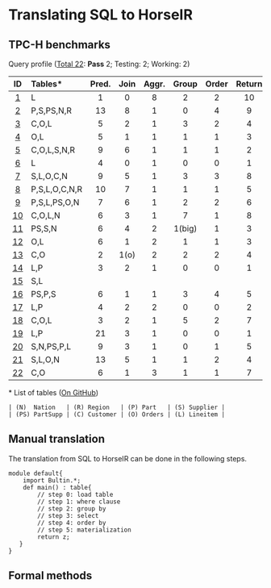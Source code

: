 # Translating SQL to HorseIR

## TPC-H benchmarks

Query profile (<u>Total 22</u>: **Pass** 2; <blue>Testing</blue>: 2; <red>Working</red>: 2)

| ID       | Tables\*    | Pred. | Join | Aggr. | Group | Order | Return | Comment                       |
| :------: | :---------- | :---: | :--: | :---: | :---: | :---: | :----: | :---------------------------: |
| [1][q1]  | L           | 1     | 0    | 8     | 2     | 2     | 10     | **Pass**                      |
| [2][q2]  | P,S,PS,N,R  | 13    | 8    | 1     | 0     | 4     | 9      |                               |
| [3][q3]  | C,O,L       | 5     | 2    | 1     | 3     | 2     | 4      | <red>Working</red>            |
| [4][q4]  | O,L         | 5     | 1    | 1     | 1     | 1     | 3      | **Pass**                      |
| [5][q5]  | C,O,L,S,N,R | 9     | 6    | 1     | 1     | 1     | 2      |                               |
| [6][q6]  | L           | 4     | 0    | 1     | 0     | 0     | 1      | **Pass**                      |
| [7][q7]  | S,L,O,C,N   | 9     | 5    | 1     | 3     | 3     | 8      |                               |
| [8][q8]  |P,S,L,O,C,N,R| 10    | 7    | 1     | 1     | 1     | 5      |                               |
| [9][q9]  |P,S,L,PS,O,N | 7     | 6    | 1     | 2     | 2     | 6      |                               |
| [10][q10]| C,O,L,N     | 6     | 3    | 1     | 7     | 1     | 8      |                               |
| [11][q11]| PS,S,N      | 6     | 4    | 2     | 1(big)| 1     | 3      |                               |
| [12][q12]| O,L         | 6     | 1    | 2     | 1     | 1     | 3      | <blue>Testing</blue>          |
| [13][q13]| C,O         | 2     | 1(o) | 2     | 2     | 2     | 4      | (Nested)                      |
| [14][q14]| L,P         | 3     | 2    | 1     | 0     | 0     | 1      | <red>Working</red>            |
| [15][q15]| S,L         |       |      |       |       |       |        | (View)                        |
| [16][q16]| PS,P,S      | 6     | 1    | 1     | 3     | 4     | 5      |                               |
| [17][q17]| L,P         | 4     | 2    | 2     | 0     | 0     | 2      |                               |
| [18][q18]| C,O,L       | 3     | 2    | 1     | 5     | 2     | 7      |                               |
| [19][q19]| L,P         | 21    | 3    | 1     | 0     | 0     | 1      |                               |
| [20][q20]| S,N,PS,P,L  | 9     | 3    | 1     | 0     | 1     | 5      |                               |
| [21][q21]| S,L,O,N     | 13    | 5    | 1     | 1     | 2     | 4      |                               |
| [22][q22]| C,O         | 6     | 1    | 3     | 1     | 1     | 7      |                               |


\* List of tables ([On GitHub](https://github.com/Sable/HorsePower/blob/master/docs/tpch/create-table.md))

```no-highlight
| (N)  Nation   | (R) Region   | (P) Part   | (S) Supplier |
| (PS) PartSupp | (C) Customer | (O) Orders | (L) Lineitem |
```

## Manual translation

The translation from SQL to HorseIR can be done in the following steps.

```no-highlight
module default{
    import Bultin.*;
    def main() : table{
        // step 0: load table
        // step 1: where clause
        // step 2: group by
        // step 3: select
        // step 4: order by
        // step 5: materialization
        return z;
   }
}
```


## Formal methods


[q1]: https://github.com/Sable/HorsePower/blob/master/docs/tpch/q1.md
[q2]: https://github.com/Sable/HorsePower/blob/master/docs/tpch/q2.md
[q3]: https://github.com/Sable/HorsePower/blob/master/docs/tpch/q3.md
[q4]: https://github.com/Sable/HorsePower/blob/master/docs/tpch/q4.md
[q5]: https://github.com/Sable/HorsePower/blob/master/docs/tpch/q5.md
[q6]: https://github.com/Sable/HorsePower/blob/master/docs/tpch/q6.md
[q7]: https://github.com/Sable/HorsePower/blob/master/docs/tpch/q7.md
[q8]: https://github.com/Sable/HorsePower/blob/master/docs/tpch/q8.md
[q9]: https://github.com/Sable/HorsePower/blob/master/docs/tpch/q9.md
[q10]: https://github.com/Sable/HorsePower/blob/master/docs/tpch/q10.md
[q11]: https://github.com/Sable/HorsePower/blob/master/docs/tpch/q11.md
[q12]: https://github.com/Sable/HorsePower/blob/master/docs/tpch/q12.md
[q13]: https://github.com/Sable/HorsePower/blob/master/docs/tpch/q13.md
[q14]: https://github.com/Sable/HorsePower/blob/master/docs/tpch/q14.md
[q15]: https://github.com/Sable/HorsePower/blob/master/docs/tpch/q15.md
[q16]: https://github.com/Sable/HorsePower/blob/master/docs/tpch/q16.md
[q17]: https://github.com/Sable/HorsePower/blob/master/docs/tpch/q17.md
[q18]: https://github.com/Sable/HorsePower/blob/master/docs/tpch/q18.md
[q19]: https://github.com/Sable/HorsePower/blob/master/docs/tpch/q19.md
[q20]: https://github.com/Sable/HorsePower/blob/master/docs/tpch/q20.md
[q21]: https://github.com/Sable/HorsePower/blob/master/docs/tpch/q21.md
[q22]: https://github.com/Sable/HorsePower/blob/master/docs/tpch/q22.md
